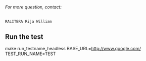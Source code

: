 ###### For more question, contact: 
`RALITERA Rija William`

## Run the test
make run_testname_headless BASE_URL=http://www.google.com/ TEST_RUN_NAME=TEST
